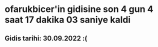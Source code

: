 # ofarukbicer'in gidisine son 4 gun 4 saat 17 dakika 03 saniye kaldi

## Gidis tarihi: 30.09.2022 :(